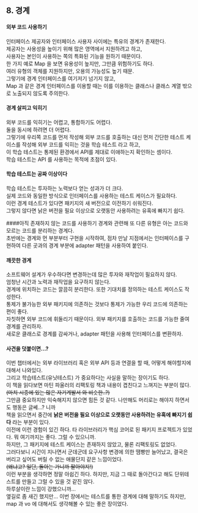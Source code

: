 ## 8. 경계


#### 외부 코드 사용하기
인터페이스 제공자와 인터페이스 사용자 사이에는 특유의 경계가 존재한다. <br/>
제공자는 사용성을 높이기 위해 많은 영역에서 지원하려고 하고, <br/>
사용자는 본인이 사용하는 쪽의 특화된 기능을 원하기 때문이다. <br/>
한 가지 예로 Map 을 보면 유용성이 높지만, 그만큼 위험하기도 하다. <br/>
여러 유형의 객체를 지원하지만, 오용의 가능성도 높기 때문. <br/>
그렇기에 경계 인터페이스를 여기저기 넘기지 않고, <br/>
Map 과 같은 경계 인터페이스를 이용할 때는 이를 이용하는 클래스나 클래스 계열 밖으로 노출되지 않도록 주의한다.


#### 경계 살피고 익히기
외부 코드를 익히기는 어렵고, 통합하기도 어렵다. <br/>
둘을 동시에 하려면 더 어렵다. <br/>
그렇기에 우리쪽 코드를 먼저 작성해 외부 코드를 호출하는 대신 먼저 간단한 테스트 케이스를 작성해 외부 코드를 익히는 것을 학습 테스트 라고 하고,<br/>
이 학습 테스트는 통제된 환경에서 API를 제대로 이애하는지 확인하는 셈이다. <br/>
학습 테스트는 API 를 사용하는 목적에 초점이 있다.


#### 학습 테스트는 공짜 이상이다
학습 테스트는 투자하는 노력보다 얻는 성과가 더 크다. <br/>
실제 코드와 동일한 방식으로 인터페이스를 사용하는 테스트 케이스가 필요하다. <br/>
이런 경계 테스트가 있다면 패키지의 새 버전으로 이전하기 쉬워진다. <br/>
그렇지 않다면 낡은 버전을 필요 이상으로 오랫동안 사용하려는 유혹에 빠지기 쉽다.


####아직 존재하지 않는 코드를 사용하기
경계와 관련해 또 다른 유형은 아는 코드와 모르는 코드를 분리하는 경계다. <br/>
초반에는 경계와 먼 부분부터 구현을 시작하여, 점차 만날 지점에서는 인터페이스를 구현하여 다른 곳과의 경계 부분에 adapter 패턴을 사용하여 붙인다.


#### 깨끗한 경계
소프트웨어 설계가 우수하다면 변경하는데 많은 투자와 재작업이 필요하지 않다. <br/>
엄청난 시간과 노력과 재작업을 요구하지 않는다. <br/>
경계에 위치하는 코드는 깔끔히 분리한다. 또한 기대치를 정의하는 테스트 케이스도 작성한다. <br/>
통제가 불가능한 외부 패키지에 의존하는 것보다 통제가 가능한 우리 코드에 의존하는 편이 좋다. <br/>
자칫하면 외부 코드에 휘둘리기 때문이다. 외부 패키지를 호출하는 코드를 가능한 줄여 경계를 관리하자. <br/>
새로운 클래스로 경계를 감싸거나, adapter 패턴을 사용해 인터페이스를 변환하자.

#### 사견을 덧붙이면...?
이번 챕터에서는 외부 라이브러리 혹은 외부 API 등과 연결을 할 때, 어떻게 해야할지에 대해서 나와있다. <br/>
그리고 학습테스트(유닛테스트) 가 중요하다는 사실을 말하는 장이기도 하다. <br/>
이 책을 읽다보면 마틴 파울러의 리팩토링 책과 내용이 겹친다고 느껴지는 부분이 많다. ~~(마치 시중에 있는 많은 자기계발서 와 비슷한..?)~~ <br/>
그만큼 중요하지만 익숙해지지 않으면 힘든 것 같다. 나만해도 머리로는 해야지 하면서도 행동은 글쎄...? 니까 <br/>
책을 읽으면서 중간에 **낡은 버전을 필요 이상으로 오랫동안 사용하려는 유혹에 빠지기 쉽다** 라는 부분이 있다. <br/>
이전에 이런 경험이 있긴 하다. 타 라이브러리가 핵심 코어로 된 패키지 프로젝트가 있었다. 뭐 여기까지는 좋다. 그럴 수 있으니까. <br/>
하지만, 그 패키지에 테스트 케이스는 존재하지 않았고, 물론 리팩토링도 없었다. <br/>
그러다보니 시간이 지나면서 군데군데 요구사항 변경에 의한 땜빵만 늘어났고, 결국은 버리고 싶어도 버릴 수 없는 애물단지 같은 느낌이었다. <br/>
~~(왜냐고? 일단, 돌아는 가니까 팔아야지!)~~ <br/>
이런 부분을 생각하면 정말 아쉽긴 하다. 하지만, 지금 그 때로 돌아간다고 해도 단위테스트를 만들고 그럴 수 있을 것 같진 않다. <br/>
하루살이란 느낌이 강했으니까... <br/>
옆길로 좀 새긴 했지만... 이번 장에서는 테스트를 통한 경계에 대해 말하기도 하지만, map 과 vo 에 대해서도 생각해볼 수 있는 좋은 장이었다.


